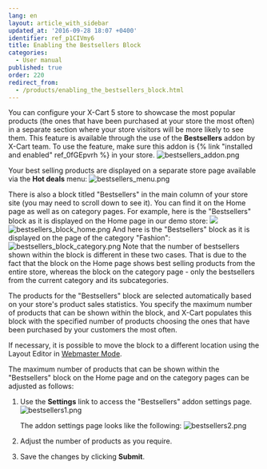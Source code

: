 ```yaml
---
lang: en
layout: article_with_sidebar
updated_at: '2016-09-28 18:07 +0400'
identifier: ref_p1CIVmy6
title: Enabling the Bestsellers Block
categories:
  - User manual
published: true
order: 220
redirect_from:
  - /products/enabling_the_bestsellers_block.html
---
```

You can configure your X-Cart 5 store to showcase the most popular products (the ones that have been purchased at your store the most often) in a separate section where your store visitors will be more likely to see them. This feature is available through the use of the **Bestsellers** addon by X-Cart team. To use the feature, make sure this addon is {% link "installed and enabled" ref_0fGEpvrh %} in your store.
![bestsellers_addon.png]({{site.baseurl}}/attachments/ref_p1CIVmy6/bestsellers_addon.png)

Your best selling products are displayed on a separate store page available via the **Hot deals** menu:
![bestsellers_menu.png]({{site.baseurl}}/attachments/ref_p1CIVmy6/bestsellers_menu.png)

There is also a block titled "Bestsellers" in the main column of your store site (you may need to scroll down to see it). You can find it on the Home page as well as on category pages.
For example, here is the "Bestsellers" block as it is displayed on the Home page in our demo store:
![]({{site.baseurl}}/attachments/ref_p1CIVmy6/bestsellers_block_home.png)![bestsellers_block_home.png]({{site.baseurl}}/attachments/ref_p1CIVmy6/bestsellers_block_home.png)
And here is the "Bestsellers" block as it is displayed on the page of the category "Fashion":
![bestsellers_block_category.png]({{site.baseurl}}/attachments/ref_p1CIVmy6/bestsellers_block_category.png)
Note that the number of bestsellers shown within the block is different in these two cases. That is due to the fact that the block on the Home page shows best selling products from the entire store, whereas the block on the category page - only the bestsellers from the current category and its subcategories.

The products for the "Bestsellers" block are selected automatically based on your store's product sales statistics. You specify the maximum number of products that can be shown within the block, and X-Cart populates this block with the specified number of products choosing the ones that have been purchased by your customers the most often. 

If necessary, it is possible to move the block to a different location using the Layout Editor in [Webmaster Mode](https://devs.x-cart.com/webinars_and_video_tutorials/using_webmaster_mode_in_x-cart_5.html).

The maximum number of products that can be shown within the "Bestsellers" block on the Home page and on the category pages can be adjusted as follows:

   1. Use the **Settings** link to access the "Bestsellers" addon settings page.
      ![bestsellers1.png]({{site.baseurl}}/attachments/ref_p1CIVmy6/bestsellers1.png)
      
      The addon settings page looks like the following:
      ![bestsellers2.png]({{site.baseurl}}/attachments/ref_p1CIVmy6/bestsellers2.png)
    
   2. Adjust the number of products as you require. 
    
   3. Save the changes by clicking **Submit**.

